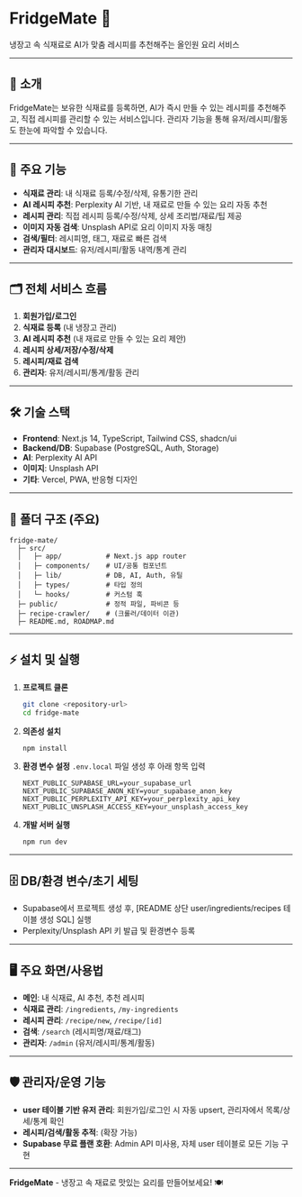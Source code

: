 # FridgeMate 🍳

냉장고 속 식재료로 AI가 맞춤 레시피를 추천해주는 올인원 요리 서비스

---

## 📝 소개

FridgeMate는 보유한 식재료를 등록하면, AI가 즉시 만들 수 있는 레시피를 추천해주고, 직접 레시피를 관리할 수 있는 서비스입니다. 관리자 기능을 통해 유저/레시피/활동도 한눈에 파악할 수 있습니다.

---

## 🚀 주요 기능

- **식재료 관리**: 내 식재료 등록/수정/삭제, 유통기한 관리
- **AI 레시피 추천**: Perplexity AI 기반, 내 재료로 만들 수 있는 요리 자동 추천
- **레시피 관리**: 직접 레시피 등록/수정/삭제, 상세 조리법/재료/팁 제공
- **이미지 자동 검색**: Unsplash API로 요리 이미지 자동 매칭
- **검색/필터**: 레시피명, 태그, 재료로 빠른 검색
- **관리자 대시보드**: 유저/레시피/활동 내역/통계 관리

---

## 🗂️ 전체 서비스 흐름

1. **회원가입/로그인**
2. **식재료 등록** (내 냉장고 관리)
3. **AI 레시피 추천** (내 재료로 만들 수 있는 요리 제안)
4. **레시피 상세/저장/수정/삭제**
5. **레시피/재료 검색**
6. **관리자**: 유저/레시피/통계/활동 관리

---

## 🛠️ 기술 스택

- **Frontend**: Next.js 14, TypeScript, Tailwind CSS, shadcn/ui
- **Backend/DB**: Supabase (PostgreSQL, Auth, Storage)
- **AI**: Perplexity AI API
- **이미지**: Unsplash API
- **기타**: Vercel, PWA, 반응형 디자인

---

## 📁 폴더 구조 (주요)

```
fridge-mate/
  ├─ src/
  │   ├─ app/           # Next.js app router
  │   ├─ components/    # UI/공통 컴포넌트
  │   ├─ lib/           # DB, AI, Auth, 유틸
  │   ├─ types/         # 타입 정의
  │   └─ hooks/         # 커스텀 훅
  ├─ public/            # 정적 파일, 파비콘 등
  ├─ recipe-crawler/    # (크롤러/데이터 이관)
  ├─ README.md, ROADMAP.md
```

---

## ⚡ 설치 및 실행

1. **프로젝트 클론**
   ```bash
   git clone <repository-url>
   cd fridge-mate
   ```
2. **의존성 설치**
   ```bash
   npm install
   ```
3. **환경 변수 설정**
   `.env.local` 파일 생성 후 아래 항목 입력
   ```env
   NEXT_PUBLIC_SUPABASE_URL=your_supabase_url
   NEXT_PUBLIC_SUPABASE_ANON_KEY=your_supabase_anon_key
   NEXT_PUBLIC_PERPLEXITY_API_KEY=your_perplexity_api_key
   NEXT_PUBLIC_UNSPLASH_ACCESS_KEY=your_unsplash_access_key
   ```
4. **개발 서버 실행**
   ```bash
   npm run dev
   ```

---

## 🗄️ DB/환경 변수/초기 세팅

- Supabase에서 프로젝트 생성 후, [README 상단 user/ingredients/recipes 테이블 생성 SQL] 실행
- Perplexity/Unsplash API 키 발급 및 환경변수 등록

---

## 🖥️ 주요 화면/사용법

- **메인**: 내 식재료, AI 추천, 추천 레시피
- **식재료 관리**: `/ingredients`, `/my-ingredients`
- **레시피 관리**: `/recipe/new`, `/recipe/[id]`
- **검색**: `/search` (레시피명/재료/태그)
- **관리자**: `/admin` (유저/레시피/통계/활동)

---

## 🛡️ 관리자/운영 기능

- **user 테이블 기반 유저 관리**: 회원가입/로그인 시 자동 upsert, 관리자에서 목록/상세/통계 확인
- **레시피/검색/활동 추적**: (확장 가능)
- **Supabase 무료 플랜 호환**: Admin API 미사용, 자체 user 테이블로 모든 기능 구현

---

**FridgeMate** - 냉장고 속 재료로 맛있는 요리를 만들어보세요! 🍽️
